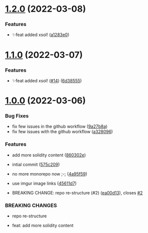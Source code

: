 # [1.2.0](https://github.com/Kira272921/solidity-quickstart/compare/v1.1.0...v1.2.0) (2022-03-08)

### Features

- ✨feat added xsol! ([a1283e0](https://github.com/Kira272921/solidity-quickstart/commit/a1283e0620862373a120bdb815d5d90b9de4aa39))

# [1.1.0](https://github.com/Kira272921/solidity-quickstart/compare/v1.0.0...v1.1.0) (2022-03-07)

### Features

- ✨feat added xsol! ([#14](https://github.com/Kira272921/solidity-quickstart/issues/14)) ([6d38555](https://github.com/Kira272921/solidity-quickstart/commit/6d3855581c171707685923eb22783facaf7638d9))

# [1.0.0](https://github.com/Kira272921/solidity-quickstart/compare/575c209c6abe47874153ba576086ed0e4e68cec1...v1.0.0) (2022-03-06)

### Bug Fixes

- fix few issues in the github workflow ([9a27b8a](https://github.com/Kira272921/solidity-quickstart/commit/9a27b8a0102718d0976aa9e41dfb23c4b38a06a5))
- fix few issues with the github workflow ([a328096](https://github.com/Kira272921/solidity-quickstart/commit/a328096d1e7170cba9cfd761edf5f9a861f8ba9b))

### Features

- add more solidity content ([860302e](https://github.com/Kira272921/solidity-quickstart/commit/860302e61b96ee2bb1cc04c12582403e263fd49c))
- intial commit ([575c209](https://github.com/Kira272921/solidity-quickstart/commit/575c209c6abe47874153ba576086ed0e4e68cec1))
- no more monorepo now ;-; ([4a95f59](https://github.com/Kira272921/solidity-quickstart/commit/4a95f5993bf96ab19647f0455a23488395e210f0))
- use imgur image links ([45611d7](https://github.com/Kira272921/solidity-quickstart/commit/45611d738564a7328ed680c54c48d0b266fa62f8))

- BREAKING CHANGE: repo re-structure (#2) ([ea00d13](https://github.com/Kira272921/solidity-quickstart/commit/ea00d13b365a3a3fc19c8e2f6477f875bf8490ef)), closes [#2](https://github.com/Kira272921/solidity-quickstart/issues/2)

### BREAKING CHANGES

- repo re-structure

- feat: add more solidity content
